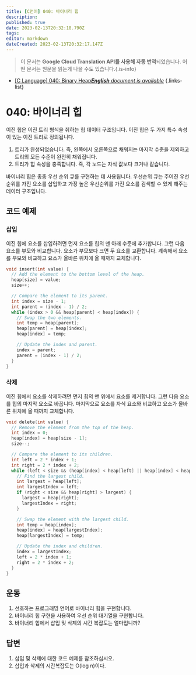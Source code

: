 ```yaml
---
title: [C언어] 040: 바이너리 힙
description: 
published: true
date: 2023-02-13T20:32:18.790Z
tags: 
editor: markdown
dateCreated: 2023-02-13T20:32:17.147Z
---
```


> 이 문서는 **Google Cloud Translation API를 사용해 자동 번역**되었습니다.
어떤 문서는 원문을 읽는게 나을 수도 있습니다.{.is-info}



- [[C Language] 040: Binary Heap***English** document is available*](/en/Knowledge-base/Algorithm/c-language-040-binary-heap)
{.links-list}


# 040: 바이너리 힙

이진 힙은 이진 트리 형식을 취하는 힙 데이터 구조입니다. 이진 힙은 두 가지 특수 속성이 있는 이진 트리로 정의됩니다.

1. 트리가 완성되었습니다. 즉, 왼쪽에서 오른쪽으로 채워지는 마지막 수준을 제외하고 트리의 모든 수준이 완전히 채워집니다.
2. 트리가 힙 속성을 충족합니다. 즉, 각 노드는 자식 값보다 크거나 같습니다.

바이너리 힙은 종종 우선 순위 큐를 구현하는 데 사용됩니다. 우선순위 큐는 주어진 우선순위를 가진 요소를 삽입하고 가장 높은 우선순위를 가진 요소를 검색할 수 있게 해주는 데이터 구조입니다.

## 코드 예제

### 삽입

이진 힙에 요소를 삽입하려면 먼저 요소를 힙의 맨 아래 수준에 추가합니다. 그런 다음 요소를 부모와 비교합니다. 요소가 부모보다 크면 두 요소를 교환합니다. 계속해서 요소를 부모와 비교하고 요소가 올바른 위치에 올 때까지 교체합니다.

```c
void insert(int value) {
  // Add the element to the bottom level of the heap.
  heap[size] = value;
  size++;

  // Compare the element to its parent.
  int index = size - 1;
  int parent = (index - 1) / 2;
  while (index > 0 && heap[parent] < heap[index]) {
    // Swap the two elements.
    int temp = heap[parent];
    heap[parent] = heap[index];
    heap[index] = temp;

    // Update the index and parent.
    index = parent;
    parent = (index - 1) / 2;
  }
}
```

### 삭제

이진 힙에서 요소를 삭제하려면 먼저 힙의 맨 위에서 요소를 제거합니다. 그런 다음 요소를 힙의 마지막 요소로 바꿉니다. 마지막으로 요소를 자식 요소와 비교하고 요소가 올바른 위치에 올 때까지 교체합니다.

```c
void delete(int value) {
  // Remove the element from the top of the heap.
  int index = 0;
  heap[index] = heap[size - 1];
  size--;

  // Compare the element to its children.
  int left = 2 * index + 1;
  int right = 2 * index + 2;
  while (left < size && (heap[index] < heap[left] || heap[index] < heap[right])) {
    // Find the largest child.
    int largest = heap[left];
    int largestIndex = left;
    if (right < size && heap[right] > largest) {
      largest = heap[right];
      largestIndex = right;
    }

    // Swap the element with the largest child.
    int temp = heap[index];
    heap[index] = heap[largestIndex];
    heap[largestIndex] = temp;

    // Update the index and children.
    index = largestIndex;
    left = 2 * index + 1;
    right = 2 * index + 2;
  }
}
```

## 운동

1. 선호하는 프로그래밍 언어로 바이너리 힙을 구현합니다.
2. 바이너리 힙 구현을 사용하여 우선 순위 대기열을 구현합니다.
3. 바이너리 힙에서 삽입 및 삭제의 시간 복잡도는 얼마입니까?

## 답변

1. 삽입 및 삭제에 대한 코드 예제를 참조하십시오.
2. 삽입과 삭제의 시간복잡도는 O(log n)이다.